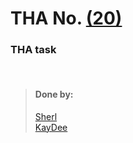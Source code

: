 # THA No.  [(20)](link)

### THA task

<br>

> #### Done by:
>[Sherl](https://github.com/aayushi221/Devsnest-Frontend/tree/main/dontreact/src/day20)  <br>
>[KayDee](https://github.com/kaydee0502/devsnest-frontend/tree/master/react%20thas/devsnest/src/Day20) <br>

